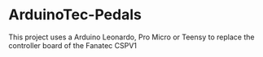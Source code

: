 # ArduinoTec-Pedals
This project uses a Arduino Leonardo, Pro Micro or Teensy to replace the controller board of the   Fanatec CSPV1 
